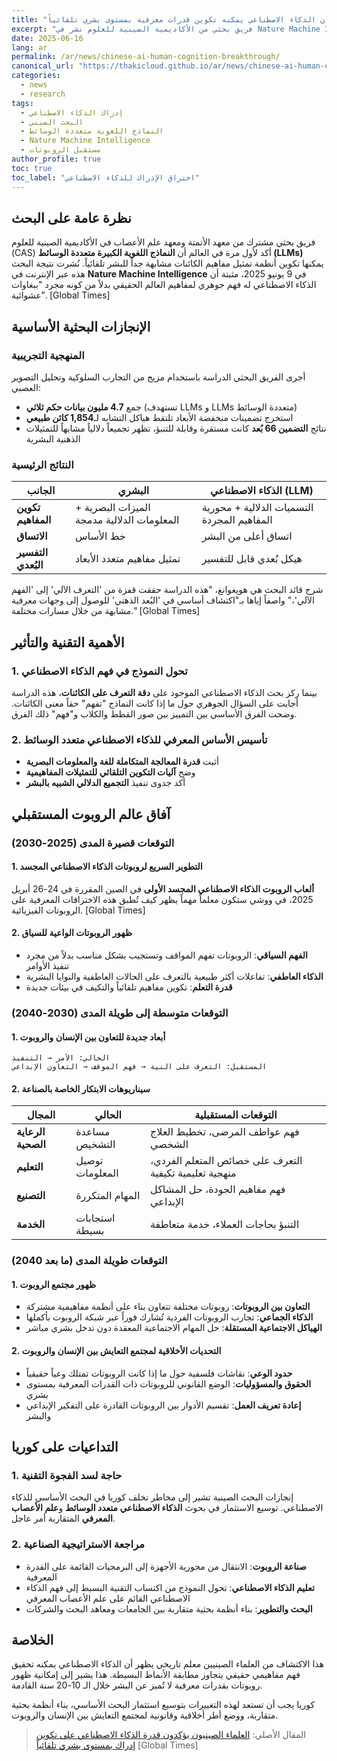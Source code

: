 ```yaml
---
title: "علماء صينيون يؤكدون لأول مرة أن الذكاء الاصطناعي يمكنه تكوين قدرات معرفية بمستوى بشري تلقائياً"
excerpt: "فريق بحثي من الأكاديمية الصينية للعلوم نشر في Nature Machine Intelligence أن النماذج اللغوية الكبيرة متعددة الوسائط يمكنها تكوين أنظمة تمثيل مفاهيم الكائنات مشابهة للبشر تلقائياً"
date: 2025-06-16
lang: ar
permalink: /ar/news/chinese-ai-human-cognition-breakthrough/
canonical_url: "https://thakicloud.github.io/ar/news/chinese-ai-human-cognition-breakthrough/"
categories:
  - news
  - research
tags:
  - إدراك الذكاء الاصطناعي
  - البحث الصيني
  - النماذج اللغوية متعددة الوسائط
  - Nature Machine Intelligence
  - مستقبل الروبوتات
author_profile: true
toc: true
toc_label: "اختراق الإدراك للذكاء الاصطناعي"
---
```


## نظرة عامة على البحث

فريق بحثي مشترك من معهد الأتمتة ومعهد علم الأعصاب في الأكاديمية الصينية للعلوم (CAS) أكد لأول مرة في العالم أن **النماذج اللغوية الكبيرة متعددة الوسائط (LLMs)** يمكنها تكوين أنظمة تمثيل مفاهيم الكائنات مشابهة جداً للبشر تلقائياً. نُشرت نتيجة البحث هذه عبر الإنترنت في **Nature Machine Intelligence** في 9 يونيو 2025، مثبتة أن الذكاء الاصطناعي له فهم جوهري لمفاهيم العالم الحقيقي بدلاً من كونه مجرد "ببغاوات عشوائية". [Global Times]

## الإنجازات البحثية الأساسية

### المنهجية التجريبية

أجرى الفريق البحثي الدراسة باستخدام مزيج من التجارب السلوكية وتحليل التصوير العصبي:

- جمع **4.7 مليون بيانات حكم ثلاثي** (تستهدف LLMs و LLMs متعددة الوسائط)
- استخرج تضمينات منخفضة الأبعاد تلتقط هياكل التشابه لـ**1,854 كائن طبيعي**
- نتائج **التضمين 66 بُعد** كانت مستقرة وقابلة للتنبؤ، تظهر تجميعاً دلالياً مشابهاً للتمثيلات الذهنية البشرية

### النتائج الرئيسية

| الجانب | البشري | الذكاء الاصطناعي (LLM) |
| --- | --- | --- |
| **تكوين المفاهيم** | الميزات البصرية + المعلومات الدلالية مدمجة | التسميات الدلالية + محورية المفاهيم المجردة |
| **الاتساق** | خط الأساس | اتساق أعلى من البشر |
| **التفسير البُعدي** | تمثيل مفاهيم متعدد الأبعاد | هيكل بُعدي قابل للتفسير |

شرح قائد البحث هي هويغوانغ، "هذه الدراسة حققت قفزة من 'التعرف الآلي' إلى 'الفهم الآلي'،" واصفاً إياها بـ"اكتشاف أساسي في 'البُعد الذهني' للوصول إلى وجهات معرفية مشابهة من خلال مسارات مختلفة." [Global Times]

## الأهمية التقنية والتأثير

### 1. تحول النموذج في فهم الذكاء الاصطناعي

بينما ركز بحث الذكاء الاصطناعي الموجود على **دقة التعرف على الكائنات**، هذه الدراسة أجابت على السؤال الجوهري حول ما إذا كانت النماذج "تفهم" حقاً معنى الكائنات. وضحت الفرق الأساسي بين التمييز بين صور القطط والكلاب و"فهم" ذلك الفرق.

### 2. تأسيس الأساس المعرفي للذكاء الاصطناعي متعدد الوسائط

- أثبت **قدرة المعالجة المتكاملة للغة والمعلومات البصرية**
- وضح **آليات التكوين التلقائي للتمثيلات المفاهيمية**
- أكد جدوى تنفيذ **التجميع الدلالي الشبيه بالبشر**

## آفاق عالم الروبوت المستقبلي

### التوقعات قصيرة المدى (2025-2030)

#### 1. التطوير السريع لروبوتات الذكاء الاصطناعي المجسد

**ألعاب الروبوت الذكاء الاصطناعي المجسد الأولى** في الصين المقررة في 24-26 أبريل 2025، في ووشي ستكون معلماً مهماً يظهر كيف تُطبق هذه الاختراقات المعرفية على الروبوتات الفيزيائية. [Global Times]

#### 2. ظهور الروبوتات الواعية للسياق

- **الفهم السياقي**: الروبوتات تفهم المواقف وتستجيب بشكل مناسب بدلاً من مجرد تنفيذ الأوامر
- **الذكاء العاطفي**: تفاعلات أكثر طبيعية بالتعرف على الحالات العاطفية والنوايا البشرية
- **قدرة التعلم**: تكوين مفاهيم تلقائياً والتكيف في بيئات جديدة

### التوقعات متوسطة إلى طويلة المدى (2030-2040)

#### 1. أبعاد جديدة للتعاون بين الإنسان والروبوت

```
الحالي: الأمر → التنفيذ
المستقبل: التعرف على النية → فهم الموقف → التعاون الإبداعي
```

#### 2. سيناريوهات الابتكار الخاصة بالصناعة

| المجال | الحالي | التوقعات المستقبلية |
| --- | --- | --- |
| **الرعاية الصحية** | مساعدة التشخيص | فهم عواطف المرضى، تخطيط العلاج الشخصي |
| **التعليم** | توصيل المعلومات | التعرف على خصائص المتعلم الفردي، منهجية تعليمية تكيفية |
| **التصنيع** | المهام المتكررة | فهم مفاهيم الجودة، حل المشاكل الإبداعي |
| **الخدمة** | استجابات بسيطة | التنبؤ بحاجات العملاء، خدمة متعاطفة |

### التوقعات طويلة المدى (ما بعد 2040)

#### 1. ظهور مجتمع الروبوت

- **التعاون بين الروبوتات**: روبوتات مختلفة تتعاون بناء على أنظمة مفاهيمية مشتركة
- **الذكاء الجماعي**: تجارب الروبوتات الفردية تُشارك فوراً عبر شبكة الروبوت بأكملها
- **الهياكل الاجتماعية المستقلة**: حل المهام الاجتماعية المعقدة دون تدخل بشري مباشر

#### 2. التحديات الأخلاقية لمجتمع التعايش بين الإنسان والروبوت

- **حدود الوعي**: نقاشات فلسفية حول ما إذا كانت الروبوتات تمتلك وعياً حقيقياً
- **الحقوق والمسؤوليات**: الوضع القانوني للروبوتات ذات القدرات المعرفية بمستوى بشري
- **إعادة تعريف العمل**: تقسيم الأدوار بين الروبوتات القادرة على التفكير الإبداعي والبشر

## التداعيات على كوريا

### 1. حاجة لسد الفجوة التقنية

إنجازات البحث الصينية تشير إلى مخاطر تخلف كوريا في البحث الأساسي للذكاء الاصطناعي. توسيع الاستثمار في بحوث **الذكاء الاصطناعي متعدد الوسائط** و**علم الأعصاب المعرفي** المتقاربة أمر عاجل.

### 2. مراجعة الاستراتيجية الصناعية

- **صناعة الروبوت**: الانتقال من محورية الأجهزة إلى البرمجيات القائمة على القدرة المعرفية
- **تعليم الذكاء الاصطناعي**: تحول النموذج من اكتساب التقنية البسيط إلى فهم الذكاء الاصطناعي القائم على علم الأعصاب المعرفي
- **البحث والتطوير**: بناء أنظمة بحثية متقاربة بين الجامعات ومعاهد البحث والشركات

## الخلاصة

هذا الاكتشاف من العلماء الصينيين معلم تاريخي يظهر أن الذكاء الاصطناعي يمكنه تحقيق فهم مفاهيمي حقيقي يتجاوز مطابقة الأنماط البسيطة. هذا يشير إلى إمكانية ظهور روبوتات بقدرات معرفية لا تُميز عن البشر خلال الـ 10-20 سنة القادمة.

كوريا يجب أن تستعد لهذه التغييرات بتوسيع استثمار البحث الأساسي، بناء أنظمة بحثية متقاربة، ووضع أطر أخلاقية وقانونية لمجتمع التعايش بين الإنسان والروبوت.

> المقال الأصلي: [العلماء الصينيون يؤكدون قدرة الذكاء الاصطناعي على تكوين إدراك بمستوى بشري تلقائياً](https://www.globaltimes.cn/page/202506/1335801.shtml) [Global Times]
